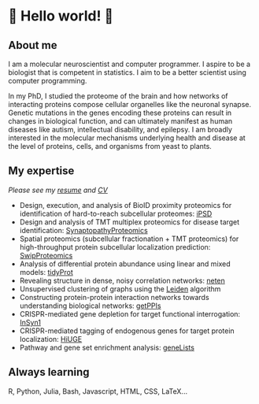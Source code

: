 # :mount_fuji: Hello world! :goat: 

## About me

I am a molecular neuroscientist and computer programmer. I aspire to be a
biologist that is competent in statistics. I aim to be a better scientist using
computer programming.

In my PhD, I studied the proteome of the brain and how networks of interacting
proteins compose cellular organelles like the neuronal synapse.  Genetic
mutations in the genes encoding these proteins can result in changes in
biological function, and can ultimately manifest as human diseases like autism,
intellectual disability, and epilepsy. I am broadly interested in the molecular
mechanisms underlying health and disease at the level of proteins, cells, and
organisms from yeast to plants.

## My expertise
_Please see my [resume](https://github.com/twesleyb/BradshawCV/resume/resume.pdf) and [CV](https://github.com/twesleyb/BradshawCV/cv/cv.pdf)_
* Design, execution, and analysis of BioID proximity proteomics for identification of hard-to-reach subcellular proteomes: [iPSD](https://github.com/soderling-lab/Uezu2016)
* Design and analysis of TMT multiplex proteomics for disease target
  identification: [SynaptopathyProteomics](https://github.com/soderling-lab/SynaptopathyProteomics)
* Spatial proteomics (subcellular fractionation + TMT proteomics) for
  high-throughput protein subcellular localization prediction: [SwipProteomics](https://github.com/twesleyb/SwipProteomics)
* Analysis of differential protein abundance using linear and mixed models: [tidyProt](https://github.com/soderling-lab/tidyProt)
* Revealing structure in dense, noisy correlation networks: [neten](https://github.com/soderling-lab/neten)
* Unsupervised clustering of graphs using the
	[Leiden](https://github.com/soderling-lab/leiden) algorithm
* Constructing protein-protein interaction networks towards understanding biological networks: [getPPIs](https://github.com/soderling-lab/getPPIs)
* CRISPR-mediated gene depletion for target functional interrogation:
	[InSyn1](https://elifesciences.org/articles/50712)
* CRISPR-mediated tagging of endogenous genes for target protein localization:
	[HiUGE](https://www.cell.com/neuron/fulltext/S0896-6273(19)30523-9)
* Pathway and gene set enrichment analysis: [geneLists](https://github.com/soderling-lab/geneLists)

## Always learning
R, Python, Julia, Bash, Javascript, HTML, CSS, LaTeX...
